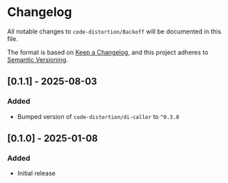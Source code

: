 # Changelog

All notable changes to `code-distortion/Backoff` will be documented in this file.

The format is based on [Keep a Changelog](https://keepachangelog.com/en/1.1.0/), and this project adheres to [Semantic Versioning](https://semver.org/spec/v2.0.0.html).



## [0.1.1] - 2025-08-03

### Added
- Bumped version of `code-distortion/di-caller` to `^0.3.0`



## [0.1.0] - 2025-01-08

### Added
- Initial release
